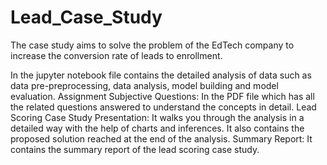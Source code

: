 # Lead_Case_Study
The case study aims to solve the problem of the EdTech company to increase the conversion rate of leads to enrollment.


In the jupyter notebook file contains the detailed analysis of data such as data pre-preprocessing, data analysis, model building and model evaluation.
Assignment Subjective Questions: In the PDF file which has all the related questions answered to understand the concepts in detail.
Lead Scoring Case Study Presentation: It walks you through the analysis in a detailed way with the help of charts and inferences. It also contains the proposed solution reached at the end of the analysis.
Summary Report: It contains the summary report of the lead scoring case study.

